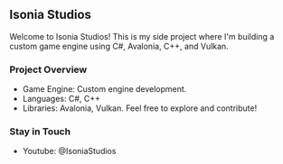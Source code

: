 ## Isonia Studios
Welcome to Isonia Studios! This is my side project where I'm building a custom game engine using C#, Avalonia, C++, and Vulkan.

### Project Overview
* Game Engine: Custom engine development.
* Languages: C#, C++
* Libraries: Avalonia, Vulkan.
Feel free to explore and contribute!

### Stay in Touch
* Youtube: @IsoniaStudios
